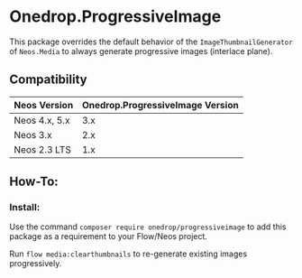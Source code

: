 # Onedrop.ProgressiveImage

This package overrides the default behavior of the `ImageThumbnailGenerator` of `Neos.Media` to 
always generate progressive images (interlace plane).


## Compatibility

| Neos Version     | Onedrop.ProgressiveImage Version  |
|------------------|-----------------------------------|
| Neos 4.x, 5.x    | 3.x                               |
| Neos 3.x         | 2.x                               |
| Neos 2.3 LTS     | 1.x                               |

## How-To:

### Install: 

Use the command ``composer require onedrop/progressiveimage`` to add this package as a 
requirement to your Flow/Neos project. 

Run ``flow media:clearthumbnails`` to re-generate existing images progressively.

